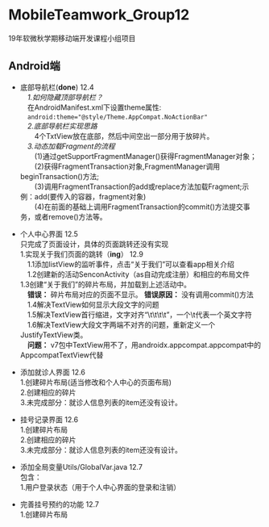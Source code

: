 # MobileTeamwork_Group12
19年软微秋学期移动端开发课程小组项目
## Android端
- 底部导航栏(**done**) 12.4    
&emsp;*1.如何隐藏顶部导航栏？*   
&emsp;在AndroidManifest.xml下设置theme属性:   
&emsp;<code>android:theme="@style/Theme.AppCompat.NoActionBar"</code>   
&emsp;*2.底部导航栏实现思路*   
&emsp;&emsp;4个TxtView放在底部，然后中间空出一部分用于放碎片。   
&emsp;*3.动态加载Fragment的流程*   
&emsp;&emsp;(1)通过getSupportFragmentManager()获得FragmentManager对象；  
&emsp;&emsp;(2)获得FragmentTransaction对象,FragmentManager调用beginTransaction()方法;   
&emsp;&emsp;(3)调用FragmentTransaction的add或replace方法加载Fragment;示例：add(要传入的容器，fragment对象)     
&emsp;&emsp;(4)在前面的基础上调用FragmentTransaction的commit()方法提交事务，或者remove()方法等。  

- 个人中心界面  12.5   
  只完成了页面设计，具体的页面跳转还没有实现    
  1.实现关于我们页面的跳转（**ing**） 12.9  
  &emsp;1.1添加listView的监听事件，点击“关于我们”可以查看app相关介绍  
  &emsp;1.2创建新的活动SenconActivity（as自动完成注册）和相应的布局文件
  &emsp;1.3创建“关于我们”的碎片布局，并加载到上述活动中。   
  &emsp;**错误：** 碎片布局对应的页面不显示。 **错误原因：** 没有调用commit()方法   
  &emsp;1.4解决TextView如何显示大段文字的问题   
  &emsp;1.5解决TextView首行缩进，文字对齐“\t\t\t\t”，一个\t代表一个英文字符     
  &emsp;1.6解决TextView大段文字两端不对齐的问题，重新定义一个JustifyTextView类。    
  &emsp;**问题：** v7包中TextView用不了，用androidx.appcompat.appcompat中的AppcompatTextView代替 
  
- 添加就诊人界面 12.6   
  1.创建碎片布局(适当修改和个人中心的页面布局)  
  2.创建相应的碎片  
  3.未完成部分：就诊人信息列表的item还没有设计。
- 挂号记录界面 12.6     
  1.创建碎片布局    
  2.创建相应的碎片  
  3.未完成部分：就诊人信息列表的item还没有设计。    
- 添加全局变量Utils/GlobalVar.java 12.7     
  包含：    
  1.用户登录状态（用于个人中心界面的登录和注销）
- 完善挂号预约的功能 12.7     
  1.创建碎片布局



